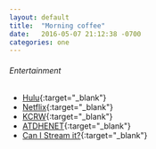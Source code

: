 ```yaml
---
layout: default
title:  "Morning coffee"
date:   2016-05-07 21:12:38 -0700
categories: one
---
```

###### Entertainment
*   [Hulu](http://www.hulu.com/){:target="_blank"}
*   [Netflix](http://www.netflix.com/){:target="_blank"}
*   [KCRW](http://www.kcrw.com/){:target="_blank"}
*   [ATDHENET](http://atdhenet.tv/){:target="_blank"}
*   [Can I Stream it?](http://www.canistream.it/){:target="_blank"}
